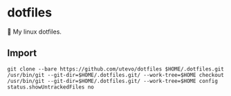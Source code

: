 # dotfiles
🔧 My linux dotfiles.

## Import 
```
git clone --bare https://github.com/utevo/dotfiles $HOME/.dotfiles.git
/usr/bin/git --git-dir=$HOME/.dotfiles.git/ --work-tree=$HOME checkout
/usr/bin/git --git-dir=$HOME/.dotfiles.git/ --work-tree=$HOME config status.showUntrackedFiles no
```
